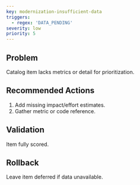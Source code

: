 ```yaml
---
key: modernization-insufficient-data
triggers:
  - regex: 'DATA_PENDING'
severity: low
priority: 5
---
```

## Problem
Catalog item lacks metrics or detail for prioritization.
## Recommended Actions
1. Add missing impact/effort estimates.
2. Gather metric or code reference.
## Validation
Item fully scored.
## Rollback
Leave item deferred if data unavailable.

